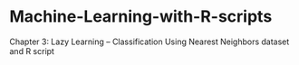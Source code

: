 # Machine-Learning-with-R-scripts

Chapter 3: Lazy Learning – Classification Using Nearest Neighbors dataset and R script
